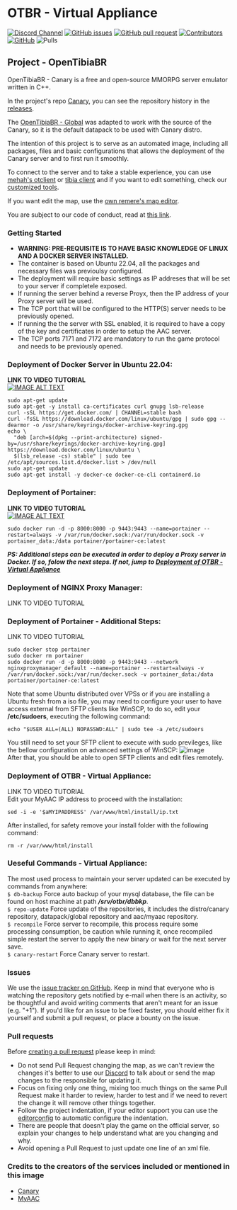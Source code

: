 # OTBR - Virtual Appliance

[![Discord Channel](https://img.shields.io/discord/528117503952551936.svg?style=flat-square&logo=discord)](https://discord.gg/3NxYnyV)
[![GitHub issues](https://img.shields.io/github/issues/opentibiabr/canary)](https://github.com/opentibiabr/canary/issues)
[![GitHub pull request](https://img.shields.io/github/issues-pr/opentibiabr/canary)](https://github.com/opentibiabr/canary/pulls)
[![Contributors](https://img.shields.io/github/contributors/opentibiabr/canary.svg?style=flat-square)](https://github.com/opentibiabr/canary/graphs/contributors)
[![GitHub](https://img.shields.io/github/license/sircurse/otbr-va)](https://github.com/sircurse/otbr-va/blob/master/LICENSE)
![Pulls](https://img.shields.io/docker/pulls/sircurse/otbr-va)

## Project - OpenTibiaBR
OpenTibiaBR - Canary is a free and open-source MMORPG server emulator written in C++.

In the project's repo [Canary](https://github.com/opentibiabr/canary), you can see the repository history in the [releases](https://github.com/opentibiabr/canary/releases).

The [OpenTibiaBR - Global](https://github.com/opentibiabr/otservbr-global) was adapted to work with the source of the Canary, so it is the default datapack to be used with Canary distro.

The intention of this project is to serve as an automated image, including all packages, files and basic configurations that allows the deployment of the Canary server and to first run it smoothly.

To connect to the server and to take a stable experience, you can use [mehah's otclient](https://github.com/mehah/otclient) or [tibia client](https://github.com/dudantas/tibia-client/releases/latest) and if you want to edit something, check our [customized tools](https://majestyotbr.gitbook.io/opentibiabr/others/downloads/tools).

If you want edit the map, use the [own remere's map editor](https://github.com/opentibiabr/remeres-map-editor/).

You are subject to our code of conduct, read at [this link](https://github.com/opentibiabr/canary/blob/master/CODE_OF_CONDUCT.md).

### Getting **Started**

* **WARNING: PRE-REQUISITE IS TO HAVE BASIC KNOWLEDGE OF LINUX AND A DOCKER SERVER INSTALLED.**
* The container is based on Ubuntu 22.04, all the packages and necessary files was previoulsy configured.
* The deployment will require basic settings as IP addreses that will be set to your server if completele exposed.
* If running the server behind a reverse Proyx, then the IP address of your Proxy server will be used.
* The TCP port that will be configured to the HTTP(S) server needs to be previously opened.
* If running the the server with SSL enabled, it is required to have a copy of the key and certificates in order to setup the AAC server.
* The TCP ports 7171 and 7172 are mandatory to run the game protocol and needs to be previously opened.

### **Deployment of Docker Server in Ubuntu 22.04:**<br>
**LINK TO VIDEO TUTORIAL**<br>
[![IMAGE ALT TEXT](http://img.youtube.com/vi/ILST5P62924/0.jpg)](http://www.youtube.com/watch?v=ILST5P62924 "Docker server deployment")

```shell
sudo apt-get update
sudo apt-get -y install ca-certificates curl gnupg lsb-release
curl -sSL https://get.docker.com/ | CHANNEL=stable bash
curl -fsSL https://download.docker.com/linux/ubuntu/gpg | sudo gpg --dearmor -o /usr/share/keyrings/docker-archive-keyring.gpg
echo \
  "deb [arch=$(dpkg --print-architecture) signed-by=/usr/share/keyrings/docker-archive-keyring.gpg] https://download.docker.com/linux/ubuntu \
  $(lsb_release -cs) stable" | sudo tee /etc/apt/sources.list.d/docker.list > /dev/null
sudo apt-get update
sudo apt-get install -y docker-ce docker-ce-cli containerd.io
```

### **Deployment of Portainer:**<br>
**LINK TO VIDEO TUTORIAL**<br>
[![IMAGE ALT TEXT](http://img.youtube.com/vi/ltLUMu5RuB8/0.jpg)](http://www.youtube.com/watch?v=ltLUMu5RuB8 "Portainer deployment")

```shell
sudo docker run -d -p 8000:8000 -p 9443:9443 --name=portainer --restart=always -v /var/run/docker.sock:/var/run/docker.sock -v portainer_data:/data portainer/portainer-ce:latest
```
***PS: Additional steps can be executed in order to deploy a Proxy server in Docker. If so, folow the next steps. If not, jump to [Deployment of OTBR - Virtual Appliance](https://github.com/sircurse/otbr-va#deployment-of-otbr---virtual-appliance)***

### **Deployment of NGINX Proxy Manager:**<br>
LINK TO VIDEO TUTORIAL

### **Deployment of Portainer - Additional Steps:**<br>
LINK TO VIDEO TUTORIAL
```shell
sudo docker stop portainer
sudo docker rm portainer
sudo docker run -d -p 8000:8000 -p 9443:9443 --network nginxproxymanager_default --name=portainer --restart=always -v /var/run/docker.sock:/var/run/docker.sock -v portainer_data:/data portainer/portainer-ce:latest
```

Note that some Ubuntu distributed over VPSs or if you are installing a Ubuntu fresh from a iso file, you may need to configure your user to have access external from SFTP clients like WinSCP, to do so, edit your **/etc/sudoers**, executing the following command:<br>
```
echo "$USER ALL=(ALL) NOPASSWD:ALL" | sudo tee -a /etc/sudoers
```
You still need to set your SFTP client to execute with sudo previleges, like the bellow configuration on advanced settings of WinSCP:
![image](https://user-images.githubusercontent.com/11935651/176328044-aac14f44-1ccb-41ae-9b2e-d7c2ae89d23f.png)
<br>After that, you should be able to open SFTP clients and edit files remotely.

### **Deployment of OTBR - Virtual Appliance:**<br>
LINK TO VIDEO TUTORIAL<br>
Edit your MyAAC IP address to proceed with the installation:
```shell
sed -i -e '$aMYIPADDRESS' /var/www/html/install/ip.txt
```
After installed, for safety remove your install folder with the following command:
```shell
rm -r /var/www/html/install
```

### **Ueseful Commands - Virtual Appliance:**<br>
The most used process to maintain your server updated can be executed by commands from anywhere:<br>
```$ db-backup```
Force auto backup of your mysql database, the file can be found on host machine at path ***/srv/otbr/dbbkp***.<br>
```$ repo-update```
Force update of the repositories, it includes the distro/canary repository, datapack/global repository and aac/myaac repository.<br>
```$ recompile```
Force server to recompile, this process require some processing consumption, be caution while running it, once recompiled simple restart the server to apply the new binary or wait for the next server save.<br>
```$ canary-restart```
Force Canary server to restart.

### Issues

We use the [issue tracker on GitHub](https://github.com/opentibiabr/canary/issues). Keep in mind that everyone who is watching the repository gets notified by e-mail when there is an activity, so be thoughtful and avoid writing comments that aren't meant for an issue (e.g. "+1"). If you'd like for an issue to be fixed faster, you should either fix it yourself and submit a pull request, or place a bounty on the issue.

### Pull requests

Before [creating a pull request](https://github.com/opentibiabr/canary/pulls) please keep in mind:

  * Do not send Pull Request changing the map, as we can't review the changes it's better to use our [Discord](https://discord.gg/3NxYnyV) to talk about or send the map changes to the responsible for updating it.
  * Focus on fixing only one thing, mixing too much things on the same Pull Request make it harder to review, harder to test and if we need to revert the change it will remove other things together.
  * Follow the project indentation, if your editor support you can use the [editorconfig](https://editorconfig.org/) to automatic configure the indentation.
  * There are people that doesn't play the game on the official server, so explain your changes to help understand what are you changing and why.
  * Avoid opening a Pull Request to just update one line of an xml file.

### Credits to the creators of the services included or mentioned in this image

  * [Canary](https://github.com/opentibiabr/canary/graphs/contributors)
  * [MyAAC](https://github.com/otsoft/myaac/graphs/contributors)
